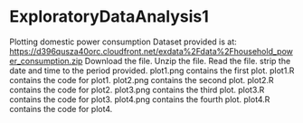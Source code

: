 # ExploratoryDataAnalysis1
Plotting domestic power consumption
Dataset provided is at: https://d396qusza40orc.cloudfront.net/exdata%2Fdata%2Fhousehold_power_consumption.zip
Download the file.
Unzip the file.
Read the file.
strip the date and time to the period provided.
plot1.png contains the first plot.
plot1.R contains the code for plot1.
plot2.png contains the second plot.
plot2.R contains the code for plot2.
plot3.png contains the third plot.
plot3.R contains the code for plot3.
plot4.png contains the fourth plot.
plot4.R contains the code for plot4.
